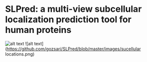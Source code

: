 # SLPred: a multi-view subcellular localization prediction tool for human proteins
![alt text](https://github.com/gozsari/SLPred/blob/master/images/model_architecture.png)
![alt text](https://github.com/gozsari/SLPred/blob/master/images/sucellular locations.png)
